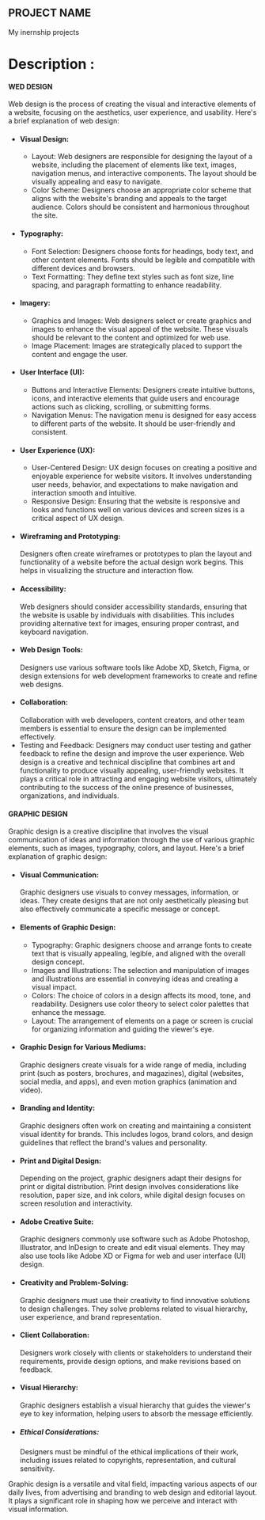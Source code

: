 ## PROJECT NAME

  My inernship projects

# Description : 

####  WED DESIGN

Web design is the process of creating the visual and interactive elements of a website, focusing on 
  the aesthetics, user experience, and usability. Here's a brief explanation of web design:
  - #### Visual Design: <br/>
     - Layout: Web designers are responsible for designing the layout of a website, including the placement 
      of elements like text, images, navigation menus, and interactive components. The layout should be visually 
      appealing and easy to navigate. <br/>
     - Color Scheme: Designers choose an appropriate color scheme that aligns with the website's branding and 
      appeals to the target audience. Colors should be consistent and harmonious throughout the site. <br/>
 - #### Typography: <br/>
     - Font Selection: Designers choose fonts for headings, body text, and other content elements. Fonts should 
      be legible and compatible with different devices and browsers. <br/>
     - Text Formatting: They define text styles such as font size, line spacing, and paragraph formatting to 
      enhance readability. <br/>
 - #### Imagery: <br/>
     - Graphics and Images: Web designers select or create graphics and images to enhance the visual appeal of the 
      website. These visuals should be relevant to the content and optimized for web use. <br/>
      - Image Placement: Images are strategically placed to support the content and engage the user. <br/>
 - #### User Interface (UI): <br/>
     - Buttons and Interactive Elements: Designers create intuitive buttons, icons, and interactive elements that 
      guide users and encourage actions such as clicking, scrolling, or submitting forms. <br/>
     - Navigation Menus: The navigation menu is designed for easy access to different parts of the website. It 
      should be user-friendly and consistent. <br/>
 - #### User Experience (UX): <br/>
     - User-Centered Design: UX design focuses on creating a positive and enjoyable experience for website visitors. 
      It involves understanding user needs, behavior, and expectations to make navigation and interaction smooth and 
      intuitive. <br/>
     - Responsive Design: Ensuring that the website is responsive and looks and functions well on various devices and 
      screen sizes is a critical aspect of UX design. <br/>
 - #### Wireframing and Prototyping:
      Designers often create wireframes or prototypes to plan the layout and functionality of a website before the 
      actual design work begins. This helps in visualizing the structure and interaction flow. <br/>
 - #### Accessibility:
      Web designers should consider accessibility standards, ensuring that the website is usable by individuals with 
      disabilities. This includes providing alternative text for images, ensuring proper contrast, and keyboard navigation. <br/>
 - #### Web Design Tools:
      Designers use various software tools like Adobe XD, Sketch, Figma, or design extensions for web development frameworks 
      to create and refine web designs. <br/>
- #### Collaboration:
    Collaboration with web developers, content creators, and other team members is essential to ensure the design can be 
      implemented effectively. <br/>
 - Testing and Feedback: Designers may conduct user testing and gather feedback to refine the design and improve the user experience.
  Web design is a creative and technical discipline that combines art and functionality to produce visually appealing, user-friendly 
  websites. It plays a critical role in attracting and engaging website visitors, ultimately contributing to the success of the online 
  presence of businesses, organizations, and individuals.


#### GRAPHIC DESIGN

  Graphic design is a creative discipline that involves the visual communication of ideas and information through the use of various 
  graphic elements, such as images, typography, colors, and layout. Here's a brief explanation of graphic design: <br/>
  - #### Visual Communication: 
      Graphic designers use visuals to convey messages, information, or ideas. They create designs that are not only aesthetically 
      pleasing but also effectively communicate a specific message or concept. <br/>
  - #### Elements of Graphic Design: <br/>
      - Typography: Graphic designers choose and arrange fonts to create text that is visually appealing, legible, and aligned with the 
      overall design concept. <br/>
      - Images and Illustrations: The selection and manipulation of images and illustrations are essential in conveying ideas and creating 
      a visual impact. <br/>
      - Colors: The choice of colors in a design affects its mood, tone, and readability. Designers use color theory to select color palettes 
      that enhance the message. <br/>
      - Layout: The arrangement of elements on a page or screen is crucial for organizing information and guiding the viewer's eye.
  - #### Graphic Design for Various Mediums: 
      Graphic designers create visuals for a wide range of media, including print (such as posters, brochures, and magazines), digital (websites, 
      social media, and apps), and even motion graphics (animation and video). <br/>
  - #### Branding and Identity: 
      Graphic designers often work on creating and maintaining a consistent visual identity for brands. This includes logos, brand colors, 
      and design guidelines that reflect the brand's values and personality. <br/>
  - #### Print and Digital Design: 
      Depending on the project, graphic designers adapt their designs for print or digital distribution. Print design involves considerations 
      like resolution, paper size, and ink colors, while digital design focuses on screen resolution and interactivity. <br/>
  - #### Adobe Creative Suite: 
      Graphic designers commonly use software such as Adobe Photoshop, Illustrator, and InDesign to create and edit visual elements. They may 
      also use tools like Adobe XD or Figma for web and user interface (UI) design. <br/>
  - #### Creativity and Problem-Solving: 
      Graphic designers must use their creativity to find innovative solutions to design challenges. They solve problems related to visual 
      hierarchy, user experience, and brand representation. <br/>
  - #### Client Collaboration: 
      Designers work closely with clients or stakeholders to understand their requirements, provide design options, and make revisions based 
      on feedback. <br/>
  - #### Visual Hierarchy: 
      Graphic designers establish a visual hierarchy that guides the viewer's eye to key information, helping users to absorb the message efficiently. <br/>
  - ##### Ethical Considerations: 
      Designers must be mindful of the ethical implications of their work, including issues related to copyrights, representation, and cultural sensitivity. <br/>
      
  Graphic design is a versatile and vital field, impacting various aspects of our daily lives, from advertising and branding to web design and 
editorial layout. It plays a significant role in shaping how we perceive and interact with visual information.









  
